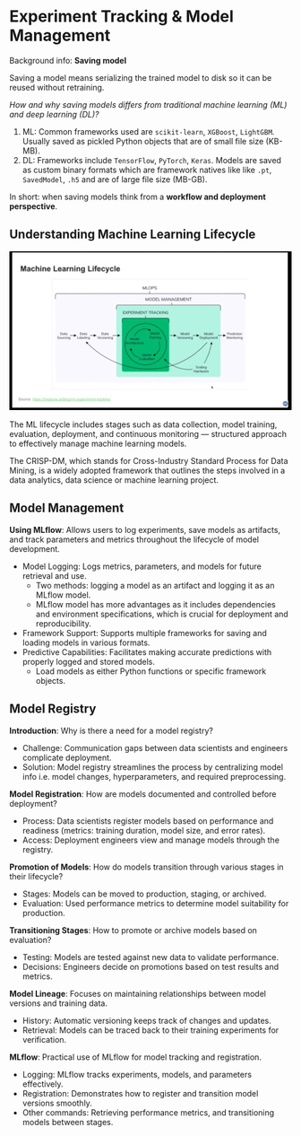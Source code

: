 # Experiment Tracking & Model Management

Background info: **Saving model**

Saving a model means serializing the trained model to disk so it can be reused without retraining.

_How and why saving models differs from traditional machine learning (ML) and deep learning (DL)?_

1. ML: Common frameworks used are `scikit-learn`, `XGBoost`, `LightGBM`. Usually saved as pickled Python objects that are of small file size (KB-MB).
2. DL: Frameworks include `TensorFlow`, `PyTorch`, `Keras`. Models are saved as custom binary formats which are framework natives like like `.pt`, `SavedModel`, `.h5` and are of large file size (MB-GB).

In short: when saving models think from a **workflow and deployment perspective**.

## Understanding Machine Learning Lifecycle

![Machine Learning Lifecycle Architecture Diagram](ml-lifecycle.png "ML Lifecycle")

The ML lifecycle includes stages such as data collection, model training, evaluation, deployment, and continuous monitoring — structured approach to effectively manage machine learning models.

The CRISP-DM, which stands for Cross-Industry Standard Process for Data Mining, is a widely adopted framework that outlines the steps involved in a data analytics, data science or machine learning project.

## Model Management

**Using MLflow**: Allows users to log experiments, save models as artifacts, and track parameters and metrics throughout the lifecycle of model development.

- Model Logging: Logs metrics, parameters, and models for future retrieval and use.
  - Two methods: logging a model as an artifact and logging it as an MLflow model.
  - MLflow model has more advantages as it includes dependencies and environment specifications, which is crucial for deployment and reproducibility.
- Framework Support: Supports multiple frameworks for saving and loading models in various formats.
- Predictive Capabilities: Facilitates making accurate predictions with properly logged and stored models.
  - Load models as either Python functions or specific framework objects.

## Model Registry

**Introduction**: Why is there a need for a model registry?

- Challenge: Communication gaps between data scientists and engineers complicate deployment.
- Solution: Model registry streamlines the process by centralizing model info i.e. model changes, hyperparameters, and required preprocessing.

**Model Registration**: How are models documented and controlled before deployment?

- Process: Data scientists register models based on performance and readiness (metrics: training duration, model size, and error rates).
- Access: Deployment engineers view and manage models through the registry.

**Promotion of Models**: How do models transition through various stages in their lifecycle?

- Stages: Models can be moved to production, staging, or archived.
- Evaluation: Used performance metrics to determine model suitability for production.

**Transitioning Stages**: How to promote or archive models based on evaluation?

- Testing: Models are tested against new data to validate performance.
- Decisions: Engineers decide on promotions based on test results and metrics.

**Model Lineage**: Focuses on maintaining relationships between model versions and training data.

- History: Automatic versioning keeps track of changes and updates.
- Retrieval: Models can be traced back to their training experiments for verification.

**MLflow**: Practical use of MLflow for model tracking and registration.

- Logging: MLflow tracks experiments, models, and parameters effectively.
- Registration: Demonstrates how to register and transition model versions smoothly.
- Other commands: Retrieving performance metrics, and transitioning models between stages.
